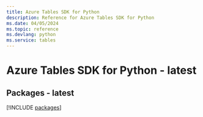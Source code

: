 ```yaml
---
title: Azure Tables SDK for Python
description: Reference for Azure Tables SDK for Python
ms.date: 04/05/2024
ms.topic: reference
ms.devlang: python
ms.service: tables
---
```

# Azure Tables SDK for Python - latest
## Packages - latest
[!INCLUDE [packages](tables-index.md)]